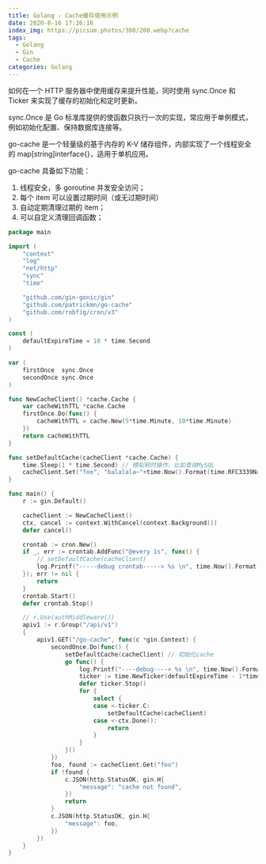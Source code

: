 ```yaml
---
title: Golang - Cache缓存使用示例
date: 2020-8-16 17:36:16
index_img: https://picsum.photos/300/200.webp?cache
tags:
  - Golang
  - Gin
  - Cache
categories: Golang
---
```

如何在一个 HTTP 服务器中使用缓存来提升性能，同时使用 sync.Once 和 Ticker 来实现了缓存的初始化和定时更新。

sync.Once 是 Go 标准库提供的使函数只执行一次的实现，常应用于单例模式，例如初始化配置、保持数据库连接等。

go-cache 是一个轻量级的基于内存的 K-V 储存组件，内部实现了一个线程安全的 map[string]interface{}，适用于单机应用。

<!-- more -->

go-cache 具备如下功能：
1. 线程安全，多 goroutine 并发安全访问；
2. 每个 item 可以设置过期时间（或无过期时间）
3. 自动定期清理过期的 item；
4. 可以自定义清理回调函数；

```go
package main

import (
	"context"
	"log"
	"net/http"
	"sync"
	"time"

	"github.com/gin-gonic/gin"
	"github.com/patrickmn/go-cache"
	"github.com/robfig/cron/v3"
)

const (
	defaultExpireTime = 10 * time.Second
)

var (
	firstOnce  sync.Once
	secondOnce sync.Once
)

func NewCacheClient() *cache.Cache {
	var cacheWithTTL *cache.Cache
	firstOnce.Do(func() {
		cacheWithTTL = cache.New(5*time.Minute, 10*time.Minute)
	})
	return cacheWithTTL
}

func setDefaultCache(cacheClient *cache.Cache) {
	time.Sleep(1 * time.Second) // 模拟耗时操作，比如查询MySQL
	cacheClient.Set("foo", "balalala~"+time.Now().Format(time.RFC3339Nano), defaultExpireTime)
}

func main() {
	r := gin.Default()

	cacheClient := NewCacheClient()
	ctx, cancel := context.WithCancel(context.Background())
	defer cancel()

	crontab := cron.New()
	if _, err := crontab.AddFunc("@every 1s", func() {
		// setDefaultCache(cacheClient)
		log.Printf("-----debug crontab-----> %s \n", time.Now().Format(time.RFC3339))
	}); err != nil {
		return
	}
	crontab.Start()
	defer crontab.Stop()

	// r.Use(authMiddleware())
	apiv1 := r.Group("/api/v1")
	{
		apiv1.GET("/go-cache", func(c *gin.Context) {
			secondOnce.Do(func() {
				setDefaultCache(cacheClient) // 初始化cache
				go func() {
					log.Printf("----debug----> %s \n", time.Now().Format(time.RFC3339))
					ticker := time.NewTicker(defaultExpireTime - 1*time.Microsecond)
					defer ticker.Stop()
					for {
						select {
						case <-ticker.C:
							setDefaultCache(cacheClient)
						case <-ctx.Done():
							return
						}
					}
				}()
			})
			foo, found := cacheClient.Get("foo")
			if !found {
				c.JSON(http.StatusOK, gin.H{
					"message": "cache not found",
				})
				return
			}
			c.JSON(http.StatusOK, gin.H{
				"message": foo,
			})
		})
	}
}
```
